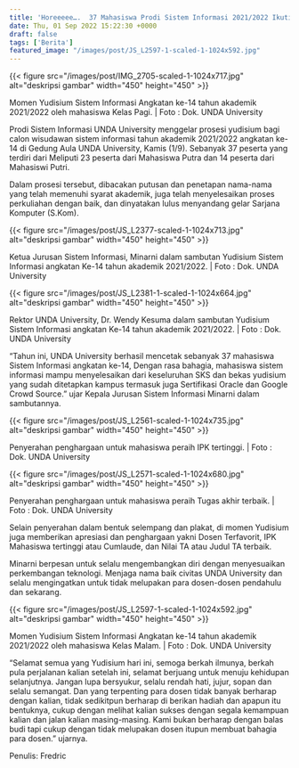 ```yaml
---
title: 'Horeeeee….  37 Mahasiswa Prodi Sistem Informasi 2021/2022 Ikuti Yudisium'
date: Thu, 01 Sep 2022 15:22:30 +0000
draft: false
tags: ['Berita']
featured_image: "/images/post/JS_L2597-1-scaled-1-1024x592.jpg"
---
```


{{< figure src="/images/post/IMG_2705-scaled-1-1024x717.jpg" alt="deskripsi gambar" width="450" height="450" >}}

Momen Yudisium Sistem Informasi Angkatan ke-14 tahun akademik 2021/2022 oleh mahasiswa Kelas Pagi. | Foto : Dok. UNDA University

Prodi Sistem Informasi UNDA University menggelar prosesi yudisium bagi calon wisudawan sistem informasi tahun akademik 2021/2022 angkatan ke-14 di Gedung Aula UNDA University, Kamis (1/9). Sebanyak 37 peserta yang terdiri dari Meliputi 23 peserta dari Mahasiswa Putra dan 14 peserta dari Mahasiswi Putri.

Dalam prosesi tersebut, dibacakan putusan dan penetapan nama-nama yang telah memenuhi syarat akademik, juga telah menyelesaikan proses perkuliahan dengan baik, dan dinyatakan lulus menyandang gelar Sarjana Komputer (S.Kom).

{{< figure src="/images/post/JS_L2377-scaled-1-1024x713.jpg" alt="deskripsi gambar" width="450" height="450" >}}

Ketua Jurusan Sistem Informasi, Minarni dalam sambutan Yudisium Sistem Informasi angkatan Ke-14 tahun akademik 2021/2022. | Foto : Dok. UNDA University

{{< figure src="/images/post/JS_L2381-1-scaled-1-1024x664.jpg" alt="deskripsi gambar" width="450" height="450" >}}

Rektor UNDA University, Dr. Wendy Kesuma dalam sambutan Yudisium Sistem Informasi angkatan Ke-14 tahun akademik 2021/2022. | Foto : Dok. UNDA University

“Tahun ini, UNDA University berhasil mencetak sebanyak 37 mahasiswa Sistem Informasi angkatan ke-14, Dengan rasa bahagia, mahasiswa sistem informasi mampu menyelesaikan dari keseluruhan SKS dan bekas yudisium yang sudah ditetapkan kampus termasuk juga Sertifikasi Oracle dan Google Crowd Source.” ujar Kepala Jurusan Sistem Informasi Minarni dalam sambutannya.

{{< figure src="/images/post/JS_L2561-scaled-1-1024x735.jpg" alt="deskripsi gambar" width="450" height="450" >}}

Penyerahan penghargaan untuk mahasiswa peraih IPK tertinggi. | Foto : Dok. UNDA University

{{< figure src="/images/post/JS_L2571-scaled-1-1024x680.jpg" alt="deskripsi gambar" width="450" height="450" >}}

Penyerahan penghargaan untuk mahasiswa peraih Tugas akhir terbaik. | Foto : Dok. UNDA University

Selain penyerahan dalam bentuk selempang dan plakat, di momen Yudisium juga memberikan apresiasi dan penghargaan yakni Dosen Terfavorit, IPK Mahasiswa tertinggi atau Cumlaude, dan Nilai TA atau Judul TA terbaik.

Minarni berpesan untuk selalu mengembangkan diri dengan menyesuaikan perkembangan teknologi. Menjaga nama baik civitas UNDA University dan selalu mengingatkan untuk tidak melupakan para dosen-dosen pendahulu dan sekarang.

{{< figure src="/images/post/JS_L2597-1-scaled-1-1024x592.jpg" alt="deskripsi gambar" width="450" height="450" >}}

Momen Yudisium Sistem Informasi Angkatan ke-14 tahun akademik 2021/2022 oleh mahasiswa Kelas Malam. | Foto : Dok. UNDA University

“Selamat semua yang Yudisium hari ini, semoga berkah ilmunya, berkah pula perjalanan kalian setelah ini, selamat berjuang untuk menuju kehidupan selanjutnya. Jangan lupa bersyukur, selalu rendah hati, jujur, sopan dan selalu semangat. Dan yang terpenting para dosen tidak banyak berharap dengan kalian, tidak sedikitpun berharap di berikan hadiah dan apapun itu bentuknya, cukup dengan melihat kalian sukses dengan segala kemampuan kalian dan jalan kalian masing-masing. Kami bukan berharap dengan balas budi tapi cukup dengan tidak melupakan dosen itupun membuat bahagia para dosen.” ujarnya.

Penulis: Fredric